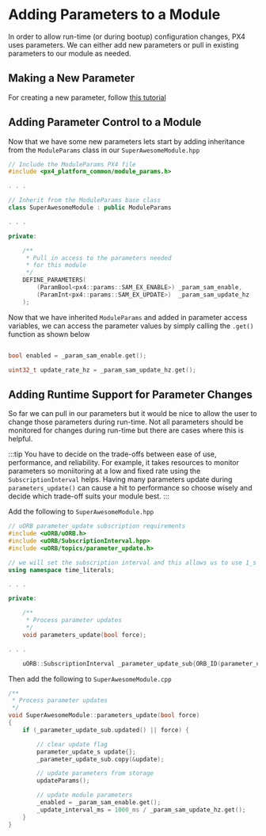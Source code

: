 # Adding Parameters to a Module

In order to allow run-time (or during bootup) configuration changes, PX4 uses parameters. We can either add new parameters or pull in existing parameters to our module as needed.

## Making a New Parameter

For creating a new parameter, follow [this tutorial](creating_new_parameter.md)

## Adding Parameter Control to a Module

Now that we have some new parameters lets start by adding inheritance from the `ModuleParams` class in our `SuperAwesomeModule.hpp`

``` c++
// Include the ModuleParams PX4 file
#include <px4_platform_common/module_params.h>

. . .

// Inherit from the ModuleParams base class
class SuperAwesomeModule : public ModuleParams

. . .

private:

	/**
	 * Pull in access to the parameters needed
	 * for this module
	 */
	DEFINE_PARAMETERS(
		(ParamBool<px4::params::SAM_EX_ENABLE>) _param_sam_enable,
		(ParamInt<px4::params::SAM_EX_UPDATE>)  _param_sam_update_hz
	);

```

Now that we have inherited `ModuleParams` and added in parameter access variables, we can access the parameter values by simply calling the `.get()` function as shown below
``` c++

bool enabled = _param_sam_enable.get();

uint32_t update_rate_hz = _param_sam_update_hz.get();


```

## Adding Runtime Support for Parameter Changes

So far we can pull in our parameters but it would be nice to allow the user to change those parameters during run-time. Not all parameters should be monitored for changes during run-time but there are cases where this is helpful.

:::tip
You have to decide on the trade-offs between ease of use, performance, and reliability. For example, it takes resources to monitor parameters so moniitoring at a low and fixed rate using the `SubscriptionInterval` helps. Having many parameters update during `parameters_update()` can cause a hit to performance so choose wisely and decide which trade-off suits your module best.
:::

Add the following to `SuperAwesomeModule.hpp`

``` c++
// uORB parameter_update subscription requirements
#include <uORB/uORB.h>
#include <uORB/SubscriptionInterval.hpp>
#include <uORB/topics/parameter_update.h>

// we will set the subscription interval and this allows us to use 1_s
using namespace time_literals;

. . .

private:

	/**
	 * Process parameter updates
	 */
	void parameters_update(bool force);

. . .

	uORB::SubscriptionInterval _parameter_update_sub{ORB_ID(parameter_update), 1_s};

```

Then add the following to `SuperAwesomeModule.cpp`

``` c++
/**
 * Process parameter updates
 */
void SuperAwesomeModule::parameters_update(bool force)
{
	if (_parameter_update_sub.updated() || force) {

		// clear update flag
		parameter_update_s update{};
		_parameter_update_sub.copy(&update);

		// update parameters from storage
		updateParams();

		// update module parameters
		_enabled = _param_sam_enable.get();
		_update_interval_ms = 1000_ms / _param_sam_update_hz.get();
	}
}
```
